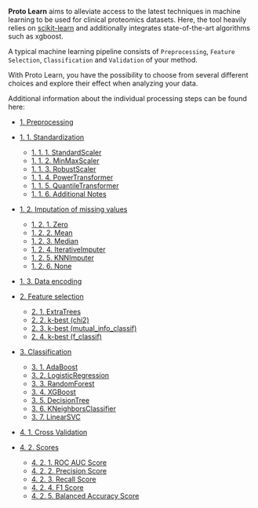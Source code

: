 **Proto Learn** aims to alleviate access to the latest techniques in machine learning to be used for clinical proteomics datasets. Here, the tool heavily relies on [scikit-learn](https://scikit-learn.org/stable/) and additionally integrates state-of-the-art algorithms such as xgboost.

A typical machine learning pipeline consists of `Preprocessing`, `Feature Selection`, `Classification` and `Validation` of your method. 

With Proto Learn, you have the possibility to choose from several different choices and explore their effect when analyzing your data. 

Additional information about the individual processing steps can be found here:

- [1. Preprocessing](https://github.com/OmicEra/proto_learn/wiki/METHODS-%7C-1.-Preprocessing#1-preprocessing)
- [1. 1. Standardization](https://github.com/OmicEra/proto_learn/wiki/METHODS-%7C-1.-Preprocessing#1-1-standardization)
  * [1. 1. 1. StandardScaler](https://github.com/OmicEra/proto_learn/wiki/METHODS-%7C-1.-Preprocessing#1-1-1-standardscaler)
  * [1. 1. 2. MinMaxScaler](https://github.com/OmicEra/proto_learn/wiki/METHODS-%7C-1.-Preprocessing#1-1-2-minmaxscaler)
  * [1. 1. 3. RobustScaler](https://github.com/OmicEra/proto_learn/wiki/METHODS-%7C-1.-Preprocessing#1-1-3-robustscaler)
  * [1. 1. 4. PowerTransformer](https://github.com/OmicEra/proto_learn/wiki/METHODS-%7C-1.-Preprocessing#1-1-4-powertransformer)
  * [1. 1. 5. QuantileTransformer](https://github.com/OmicEra/proto_learn/wiki/METHODS-%7C-1.-Preprocessing#1-1-5-quantiletransformer)
  * [1. 1. 6. Additional Notes](https://github.com/OmicEra/proto_learn/wiki/METHODS-%7C-1.-Preprocessing#1-1-6-additional-notes)
- [1. 2. Imputation of missing values](https://github.com/OmicEra/proto_learn/wiki/METHODS-%7C-1.-Preprocessing#1-2-imputation-of-missing-values)
  * [1. 2. 1. Zero](https://github.com/OmicEra/proto_learn/wiki/METHODS-%7C-1.-Preprocessing#1-2-1-zero)
  * [1. 2. 2. Mean](https://github.com/OmicEra/proto_learn/wiki/METHODS-%7C-1.-Preprocessing#1-2-2-mean)
  * [1. 2. 3. Median](https://github.com/OmicEra/proto_learn/wiki/METHODS-%7C-1.-Preprocessing#1-2-3-median)
  * [1. 2. 4. IterativeImputer](https://github.com/OmicEra/proto_learn/wiki/METHODS-%7C-1.-Preprocessing#1-2-4-iterativeimputer)
  * [1. 2. 5. KNNImputer](https://github.com/OmicEra/proto_learn/wiki/METHODS-%7C-1.-Preprocessing#1-2-5-knnimputer)
  * [1. 2. 6. None](https://github.com/OmicEra/proto_learn/wiki/METHODS-%7C-1.-Preprocessing#1-2-6-none)
- [1. 3. Data encoding](https://github.com/OmicEra/proto_learn/wiki/METHODS-%7C-1.-Preprocessing#1-3-data-encoding)

- [2. Feature selection](https://github.com/OmicEra/proto_learn/wiki/METHODS-%7C-2.-Feature-selection#2-feature-selection)
   * [2. 1. ExtraTrees](https://github.com/OmicEra/proto_learn/wiki/METHODS-%7C-2.-Feature-selection#2-1-ExtraTrees)
   * [2. 2. k-best (chi2)](https://github.com/OmicEra/proto_learn/wiki/METHODS-%7C-2.-Feature-selection#2-2-k-best-chi2)
   * [2. 3. k-best (mutual_info_classif)](https://github.com/OmicEra/proto_learn/wiki/METHODS-%7C-2.-Feature-selection#2-3-k-best-mutual_info_classif)
   * [2. 4. k-best (f_classif)](https://github.com/OmicEra/proto_learn/wiki/METHODS-%7C-2.-Feature-selection#2-4-k-best-f_classif)

- [3. Classification](https://github.com/OmicEra/proto_learn/wiki/METHODS-%7C-3.-Classification#3-classification)
  * [3. 1. AdaBoost](https://github.com/OmicEra/proto_learn/wiki/METHODS-%7C-3.-Classification#3-1-adaboost)
  * [3. 2. LogisticRegression](https://github.com/OmicEra/proto_learn/wiki/METHODS-%7C-3.-Classification#3-2-logisticregression)
  * [3. 3. RandomForest](https://github.com/OmicEra/proto_learn/wiki/METHODS-%7C-3.-Classification#3-3-randomforest)
  * [3. 4. XGBoost](https://github.com/OmicEra/proto_learn/wiki/METHODS-%7C-3.-Classification#3-4-xgboost)
  * [3. 5. DecisionTree](https://github.com/OmicEra/proto_learn/wiki/METHODS-%7C-3.-Classification#3-5-decisiontree)
  * [3. 6. KNeighborsClassifier](https://github.com/OmicEra/proto_learn/wiki/METHODS-%7C-3.-Classification#3-6-kneighborsclassifier)
  * [3. 7. LinearSVC](https://github.com/OmicEra/proto_learn/wiki/METHODS-%7C-3.-Classification#3-7-linearsvc)


- [4. 1. Cross Validation](https://github.com/OmicEra/proto_learn/wiki/METHODS-%7C-4.-Validation#4-1-cross-validation)
- [4. 2. Scores](https://github.com/OmicEra/proto_learn/wiki/METHODS-%7C-4.-Validation#4-2-scores)
  * [4. 2. 1. ROC AUC Score](https://github.com/OmicEra/proto_learn/wiki/METHODS-%7C-4.-Validation#4-2-1-roc-auc-score)
  * [4. 2. 2. Precision Score](https://github.com/OmicEra/proto_learn/wiki/METHODS-%7C-4.-Validation#4-2-2-precision-score)
  * [4. 2. 3. Recall Score](https://github.com/OmicEra/proto_learn/wiki/METHODS-%7C-4.-Validation#4-2-3-recall-score)
  * [4. 2. 4. F1 Score](https://github.com/OmicEra/proto_learn/wiki/METHODS-%7C-4.-Validation#4-2-4-f1-score)
  * [4. 2. 5. Balanced Accuracy Score](https://github.com/OmicEra/proto_learn/wiki/METHODS-%7C-4.-Validation#4-2-5-balanced-accuracy-score)
  